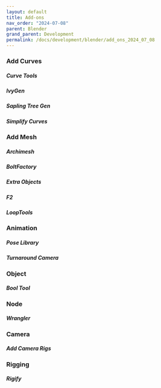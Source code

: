 ```yaml
---
layout: default
title: Add-ons
nav_order: "2024-07-08"
parent: Blender
grand_parent: Development
permalink: /docs/development/blender/add_ons_2024_07_08
---
```



### Add Curves
##### Curve Tools


##### IvyGen


##### Sapling Tree Gen


##### Simplify Curves


### Add Mesh
##### Archimesh


##### BoltFactory


##### Extra Objects


##### F2


##### LoopTools



### Animation
##### Pose Library


##### Turnaround Camera


### Object
##### Bool Tool


### Node
##### Wrangler


### Camera
##### Add Camera Rigs


### Rigging
##### Rigify

